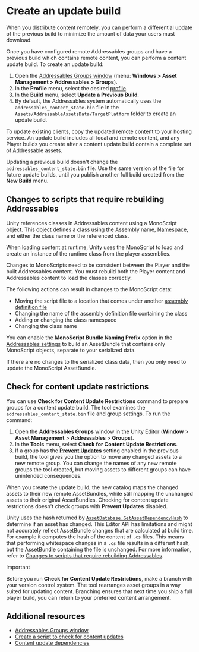 # Create an update build

When you distribute content remotely, you can perform a differential update of the previous build to minimize the amount of data your users must download.

Once you have configured remote Addressables groups and have a previous build which contains remote content, you can perform a content update build. To create an update build:

1. Open the [Addressables Groups window](GroupsWindow.md) (menu: __Windows > Asset Management > Addressables > Groups__).
2. In the __Profile__ menu, select the desired [profile](profiles-create.md).
3. In the __Build__ menu, select __Update a Previous Build__.
4. By default, the Addressables system automatically uses the `addressables_content_state.bin` file in the `Assets/AddressableAssetsData/TargetPlatform` folder to create an update build.

To update existing clients, copy the updated remote content to your hosting service. An update build includes all local and remote content, and any Player builds you create after a content update build contain a complete set of Addressable assets.

Updating a previous build doesn't change the `addressables_content_state.bin` file. Use the same version of the file for future update builds, until you publish another full build created from the __New Build__ menu.

## Changes to scripts that require rebuilding Addressables

Unity references classes in Addressables content using a MonoScript object. This object defines a class using the Assembly name, [Namespace](https://docs.unity3d.com/Manual/Namespaces.html), and either the class name or the referenced class.

When loading content at runtime, Unity uses the MonoScript to load and create an instance of the runtime class from the player assemblies.

Changes to MonoScripts need to be consistent between the Player and the built Addressables content. You must rebuild both the Player content and Addressables content to load the classes correctly.

The following actions can result in changes to the MonoScript data:

- Moving the script file to a location that comes under another [assembly definition file](https://docs.unity3d.com/Manual/ScriptCompilationAssemblyDefinitionFiles.html)
- Changing the name of the assembly definition file containing the class
- Adding or changing the class namespace
- Changing the class name

You can enable the **MonoScript Bundle Naming Prefix** option in the [Addressables settings](AddressableAssetSettings.md#build) to build an AssetBundle that contains only MonoScript objects, separate to your serialized data.

If there are no changes to the serialized class data, then you only need to update the MonoScript AssetBundle.

## Check for content update restrictions

You can use __Check for Content Update Restrictions__ command to prepare groups for a content update build. The tool examines the `addressables_content_state.bin` file and group settings. To run the command:

1. Open the __Addressables Groups__ window in the Unity Editor (__Window__ > __Asset Management__ > __Addressables__ > __Groups__).
2. In the __Tools__ menu, select __Check for Content Update Restrictions__.
3. If a group has the [__Prevent Updates__](ContentPackingAndLoadingSchema.md#content-update-restriction) setting enabled in the previous build, the tool gives you the option to move any changed assets to a new remote group. You can change the names of any new remote groups the tool created, but moving assets to different groups can have unintended consequences.

When you create the update build, the new catalog maps the changed assets to their new remote AssetBundles, while still mapping the unchanged assets to their original AssetBundles. Checking for content update restrictions doesn't check groups with __Prevent Updates__ disabled.

Unity uses the hash returned by [`AssetDatabase.GetAssetDependencyHash`](xref:UnityEditor.AssetDatabase.GetAssetDependencyHash(System.String)) to determine if an asset has changed. This Editor API has limitations and might not accurately reflect AssetBundle changes that are calculated at build time. For example it computes the hash of the content of `.cs` files. This means that performing whitespace changes in a `.cs` file results in a different hash, but the AssetBundle containing the file is unchanged. For more information, refer to [Changes to scripts that require rebuilding Addressables](#changes-to-scripts-that-require-rebuilding-addressables).


>[!IMPORTANT]
> Before you run __Check for Content Update Restrictions__, make a branch with your version control system. The tool rearranges asset groups in a way suited for updating content. Branching ensures that next time you ship a full player build, you can return to your preferred content arrangement.

## Additional resources

* [Addressables Groups window](GroupsWindow.md)
* [Create a script to check for content updates](content-update-builds-check.md)
* [Content update dependencies](content-update-examples.md)